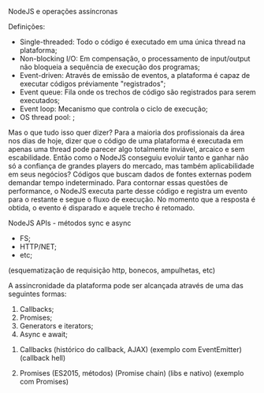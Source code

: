 NodeJS e operações assíncronas

Definições:
- Single-threaded: Todo o código é executado em uma única thread na plataforma;
- Non-blocking I/O: Em compensação, o processamento de input/output não bloqueia a sequência de
execução dos programas;
- Event-driven: Através de emissão de eventos, a plataforma é capaz de executar códigos
préviamente "registrados";
- Event queue: Fila onde os trechos de código são registrados para serem executados;
- Event loop: Mecanismo que controla o ciclo de execução;
- OS thread pool: ;

Mas o que tudo isso quer dizer?
Para a maioria dos profissionais da área nos dias de hoje, dizer que o código de uma plataforma
é executada em apenas uma thread pode parecer algo totalmente inviável, arcaico e sem escabilidade.
Então como o NodeJS conseguiu evoluir tanto e ganhar não só a confiança de grandes players do
mercado, mas também aplicabilidade em seus negócios?
Códigos que buscam dados de fontes externas podem demandar tempo indeterminado. Para contornar
essas questões de performance, o NodeJS executa parte desse código e registra um evento para o
restante e segue o fluxo de execução. No momento que a resposta é obtida, o evento é disparado e
aquele trecho é retomado.

NodeJS APIs - métodos sync e async
- FS;
- HTTP/NET;
- etc;

(esquematização de requisição http, bonecos, ampulhetas, etc)

A assincronidade da plataforma pode ser alcançada através de uma das seguintes formas:
1) Callbacks;
2) Promises;
3) Generators e iterators;
4) Async e await;

1. Callbacks
(histórico do callback, AJAX)
(exemplo com EventEmitter)
(callback hell)

2. Promises
(ES2015, métodos)
(Promise chain)
(libs e nativo)
(exemplo com Promises)
